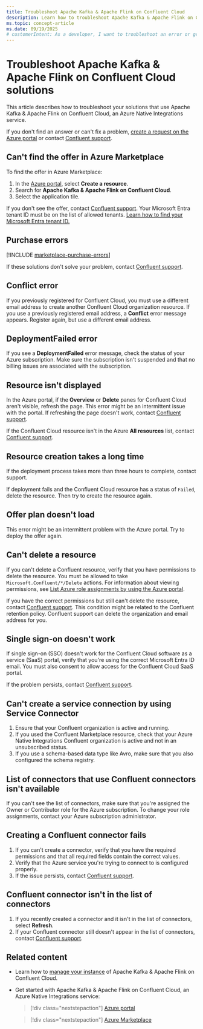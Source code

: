 ```yaml
---
title: Troubleshoot Apache Kafka & Apache Flink on Confluent Cloud
description: Learn how to troubleshoot Apache Kafka & Apache Flink on Confluent Cloud in Azure Native Integrations, and get answers to frequently asked questions.
ms.topic: concept-article
ms.date: 09/19/2025
# customerIntent: As a developer, I want to troubleshoot an error or get an answer to questions I have about using Apache Kafka & Apache Flink on Confluent Cloud.
---
```


# Troubleshoot Apache Kafka & Apache Flink on Confluent Cloud solutions

This article describes how to troubleshoot your solutions that use Apache Kafka & Apache Flink on Confluent Cloud, an Azure Native Integrations service.

If you don't find an answer or can't fix a problem, [create a request on the Azure portal](get-support.md) or contact [Confluent support](https://support.confluent.io).

## Can't find the offer in Azure Marketplace

To find the offer in Azure Marketplace:

1. In the [Azure portal](https://portal.azure.com), select **Create a resource**.
1. Search for **Apache Kafka & Apache Flink on Confluent Cloud**.
1. Select the application tile.

If you don't see the offer, contact [Confluent support](https://support.confluent.io). Your Microsoft Entra tenant ID must be on the list of allowed tenants. [Learn how to find your Microsoft Entra tenant ID.](/azure/active-directory-b2c/tenant-management-read-tenant-name)

## Purchase errors

[!INCLUDE [marketplace-purchase-errors](../includes/marketplace-purchase-errors.md)]

If these solutions don't solve your problem, contact [Confluent support](https://support.confluent.io).

## Conflict error

If you previously registered for Confluent Cloud, you must use a different email address to create another Confluent Cloud organization resource. If you use a previously registered email address, a **Conflict** error message appears. Register again, but use a different email address.

## DeploymentFailed error

If you see a **DeploymentFailed** error message, check the status of your Azure subscription. Make sure the subscription isn't suspended and that no billing issues are associated with the subscription.

## Resource isn't displayed

In the Azure portal, if the **Overview** or **Delete** panes for Confluent Cloud aren't visible, refresh the page. This error might be an intermittent issue with the portal. If refreshing the page doesn't work, contact [Confluent support](https://support.confluent.io).

If the Confluent Cloud resource isn't in the Azure **All resources** list, contact [Confluent support](https://support.confluent.io).

## Resource creation takes a long time

If the deployment process takes more than three hours to complete, contact support.

If deployment fails and the Confluent Cloud resource has a status of `Failed`, delete the resource. Then try to create the resource again.

## Offer plan doesn't load

This error might be an intermittent problem with the Azure portal. Try to deploy the offer again.

## Can't delete a resource

If you can't delete a Confluent resource, verify that you have permissions to delete the resource. You must be allowed to take `Microsoft.Confluent/*/Delete` actions. For information about viewing permissions, see [List Azure role assignments by using the Azure portal](/azure/role-based-access-control/role-assignments-list-portal).

If you have the correct permissions but still can't delete the resource, contact [Confluent support](https://support.confluent.io). This condition might be related to the Confluent retention policy. Confluent support can delete the organization and email address for you.

## Single sign-on doesn't work

If single sign-on (SSO) doesn't work for the Confluent Cloud software as a service (SaaS) portal, verify that you're using the correct Microsoft Entra ID email. You must also consent to allow access for the Confluent Cloud SaaS portal.

If the problem persists, contact [Confluent support](https://support.confluent.io).

## Can't create a service connection by using Service Connector

1. Ensure that your Confluent organization is active and running.
1. If you used the Confluent Marketplace resource, check that your Azure Native Integrations Confluent organization is active and not in an unsubscribed status.
1. If you use a schema-based data type like Avro, make sure that you also configured the schema registry.

## List of connectors that use Confluent connectors isn't available

If you can't see the list of connectors, make sure that you're assigned the Owner or Contributor role for the Azure subscription. To change your role assignments, contact your Azure subscription administrator.

## Creating a Confluent connector fails

1. If you can't create a connector, verify that you have the required permissions and that all required fields contain the correct values.
1. Verify that the Azure service you're trying to connect to is configured properly.  
1. If the issue persists, contact [Confluent support](https://support.confluent.io).

## Confluent connector isn't in the list of connectors

1. If you recently created a connector and it isn't in the list of connectors, select **Refresh**.
1. If your Confluent connector still doesn't appear in the list of connectors, contact [Confluent support](https://support.confluent.io).

## Related content

- Learn how to [manage your instance](manage.md) of Apache Kafka & Apache Flink on Confluent Cloud.
- Get started with Apache Kafka & Apache Flink on Confluent Cloud, an Azure Native Integrations service:

    > [!div class="nextstepaction"]
    > [Azure portal](https://portal.azure.com/#view/HubsExtension/BrowseResource/resourceType/Microsoft.Confluent%2Forganizations)

    > [!div class="nextstepaction"]
    > [Azure Marketplace](https://azuremarketplace.microsoft.com/marketplace/apps/confluentinc.confluent-cloud-azure-prod?tab=Overview)
